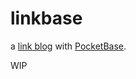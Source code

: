 # linkbase

a [link blog](https://laughingmeme.org//2024/06/08/a-link-blog-in-2024.html) with [PocketBase](https://pocketbase.io/).

WIP
